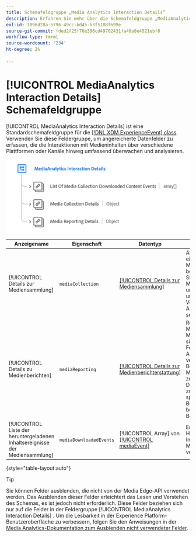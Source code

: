 ```yaml
---
title: Schemafeldgruppe „Media Analytics Interaction Details“
description: Erfahren Sie mehr über die Schemafeldgruppe „MediaAnalytics Interaction Details“.
exl-id: 1096d28a-5796-49cc-bd45-b3f5188f699e
source-git-commit: fded2f25f76e396cd49702431fa40e8e4521ebf8
workflow-type: tm+mt
source-wordcount: '234'
ht-degree: 2%

---
```


# [!UICONTROL MediaAnalytics Interaction Details] Schemafeldgruppe

[!UICONTROL MediaAnalytics Interaction Details] ist eine Standardschemafeldgruppe für die [[!DNL XDM ExperienceEvent] class](../../classes/experienceevent.md). Verwenden Sie diese Feldergruppe, um angereicherte Datenfelder zu erfassen, die die Interaktionen mit Medieninhalten über verschiedene Plattformen oder Kanäle hinweg umfassend überwachen und analysieren.

![Ein Schemadiagramm für die Schemafeldgruppe [!UICONTROL MediaAnalytics Interaction Details].](../../images/field-groups/mediaanalytics-interaction.png)

| Anzeigename | Eigenschaft | Datentyp | Beschreibung |
|---| --- | --- | --- |
| [!UICONTROL Details zur Mediensammlung] | `mediaCollection` | [[!UICONTROL Details zur Mediensammlung]](../../data-types/media-collection-details.md) | Attribute, die sich auf eine Sammlung von Medienelementen beziehen. Verwenden Sie die Mediensammlungsfelder, um Daten zu erfassen und zur weiteren Verarbeitung an andere Adobe-Services zu senden. |
| [!UICONTROL Details zu Medienberichten] | `mediaReporting` | [[!UICONTROL Details zur Medienberichterstattung]](../../data-types/media-reporting-details.md) | Reporting-Details und Metriken, die mit dem Medieninhalt verknüpft sind. * Media Reporting-Felder werden von Adobe-Services verwendet, um die von Benutzern gesendeten Mediensammlungsfelder zu analysieren. Diese Daten werden zusammen mit anderen spezifischen Benutzermetriken berechnet und in Berichten erfasst. |
| [!UICONTROL Liste der heruntergeladenen Inhaltsereignisse der Mediensammlung] | `mediaDownloadedEvents` | [!UICONTROL Array] von [[!UICONTROL mediaEvent]](../../data-types/media-event-information.md) | Ereignisse, die das Herunterladen von Inhalten in der Mediensammlung verfolgen. |

{style="table-layout:auto"}

>[!TIP]
>
>Sie können Felder ausblenden, die nicht von der Media Edge-API verwendet werden. Das Ausblenden dieser Felder erleichtert das Lesen und Verstehen des Schemas, es ist jedoch nicht erforderlich. Diese Felder beziehen sich nur auf die Felder in der Feldergruppe [!UICONTROL MediaAnalytics Interaction Details] . Um die Lesbarkeit in der Experience Platform-Benutzeroberfläche zu verbessern, folgen Sie den Anweisungen in der [Media Analytics-Dokumentation zum Ausblenden nicht verwendeter Felder](https://experienceleague.adobe.com/docs/media-analytics/using/implementation/edge-recommended/media-edge-sdk/implementation-edge.html#set-up-the-schema-in-adobe-experience-platform).

<!-- 
>[!NOTE]
>
>Schemas contain fields that are not used in every context or situation. They provide a potential blueprint to map an object. Schemas displayed for the Media Edge API Collection or Reporting data types only portray the relevant fields. You can manually select and deselect the fields that you want to use if you intend to use a schema for the Media Edge API interaction. You can find instructions on [hiding unnecessary fields](https://experienceleague.adobe.com/docs/media-analytics/using/implementation/edge-recommended/media-edge-sdk/implementation-edge.html#set-up-the-schema-in-adobe-experience-platform) in the guide to install Media Analytics with Experience Platform Edge.
 -->
